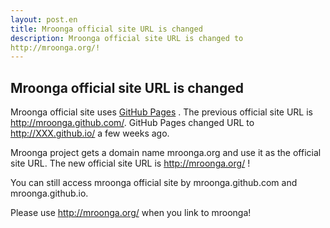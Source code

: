 ```yaml
---
layout: post.en
title: Mroonga official site URL is changed
description: Mroonga official site URL is changed to
http://mroonga.org/!
---
```

## Mroonga official site URL is changed

Mroonga official site uses [GitHub Pages](http://pages.github.com/) .
The previous official site URL is http://mroonga.github.com/. GitHub
Pages changed URL to http://XXX.github.io/ a few weeks ago.

Mroonga project gets a domain name mroonga.org and use it as the
official site URL. The new official site URL is <http://mroonga.org/> !

You can still access mroonga official site by mroonga.github.com and
mroonga.github.io.

Please use http://mroonga.org/ when you link to mroonga!
